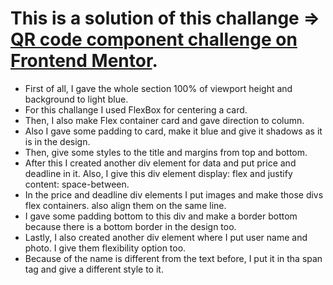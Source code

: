 # This is a solution of this challange => [QR code component challenge on Frontend Mentor](https://www.frontendmentor.io/challenges/qr-code-component-iux_sIO_H).

- First of all, I gave the whole section 100% of viewport height and background to light blue.
- For this challange I used FlexBox for centering a card.
- Then, I also make Flex container card and gave direction to column.
- Also I gave some padding to card, make it blue and give it shadows as it is in the design.
- Then, give some styles to the title and margins from top and bottom.
- After this I created another div element for data and put price and deadline in it. Also, I give this div element display: flex and justify content: space-between.
- In the price and deadline div elements I put images and make those divs flex containers. also align them on the same line.
- I gave some padding bottom to this div and make a border bottom because there is a bottom border in the design too.
- Lastly, I also created another div element where I put user name and photo. I give them flexibility option too.
- Because of the name is different from the text before, I put it in tha span tag and give a different style to it.